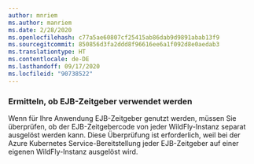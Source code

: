 ```yaml
---
author: mnriem
ms.author: manriem
ms.date: 2/28/2020
ms.openlocfilehash: c77a5ae60807cf25415ab86dab9d9891abab13f9
ms.sourcegitcommit: 850856d3fa2ddd8f96616ee6a1f092d8e0aedab3
ms.translationtype: HT
ms.contentlocale: de-DE
ms.lasthandoff: 09/17/2020
ms.locfileid: "90738522"
---
```

### <a name="determine-whether-ejb-timers-are-in-use"></a>Ermitteln, ob EJB-Zeitgeber verwendet werden

Wenn für Ihre Anwendung EJB-Zeitgeber genutzt werden, müssen Sie überprüfen, ob der EJB-Zeitgebercode von jeder WildFly-Instanz separat ausgelöst werden kann. Diese Überprüfung ist erforderlich, weil bei der Azure Kubernetes Service-Bereitstellung jeder EJB-Zeitgeber auf einer eigenen WildFly-Instanz ausgelöst wird.
